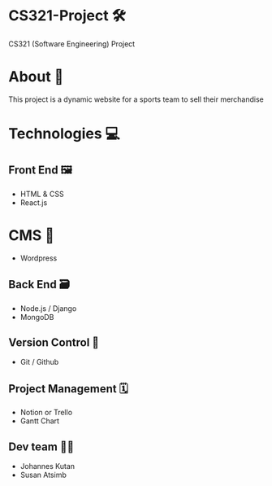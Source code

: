 # CS321-Project 🛠️
CS321 (Software Engineering) Project

# About 📄
This project is a dynamic website for a sports team to sell their merchandise

# Technologies 💻
## Front End 🖼️
- HTML & CSS
- React.js

# CMS 🎨
- Wordpress

## Back End 🗃️
- Node.js / Django
- MongoDB

## Version Control 🔁
- Git / Github

## Project Management 🗓️
- Notion or Trello
- Gantt Chart

## Dev team 👨‍💻
- Johannes Kutan
- Susan Atsimb
